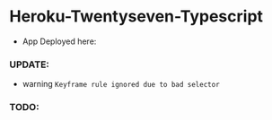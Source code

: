 # Heroku-Twentyseven-Typescript

* App Deployed here:

### UPDATE:

* warning `Keyframe rule ignored due to bad selector`

### TODO:
